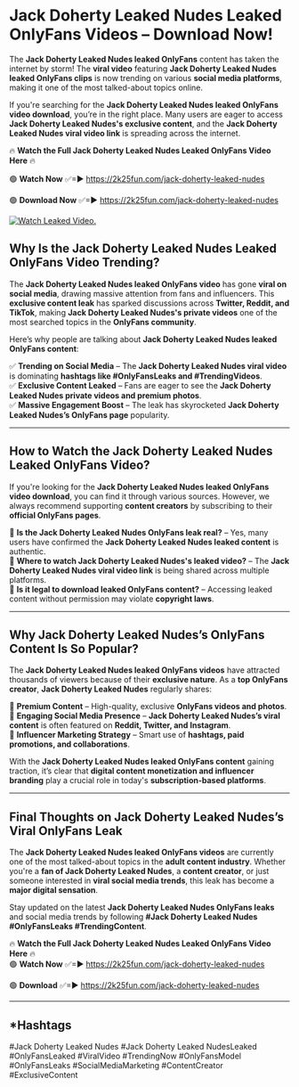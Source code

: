 # Jack Doherty Leaked Nudes Leaked OnlyFans Videos – Download Now!

The **Jack Doherty Leaked Nudes leaked OnlyFans** content has taken the internet by storm! The **viral video** featuring **Jack Doherty Leaked Nudes leaked OnlyFans clips** is now trending on various **social media platforms**, making it one of the most talked-about topics online.  

If you're searching for the **Jack Doherty Leaked Nudes leaked OnlyFans video download**, you’re in the right place. Many users are eager to access **Jack Doherty Leaked Nudes's exclusive content**, and the **Jack Doherty Leaked Nudes viral video link** is spreading across the internet.  

🔥 **Watch the Full Jack Doherty Leaked Nudes Leaked OnlyFans Video Here** 🔥  

🟢 **Watch Now** ✅=► https://2k25fun.com/jack-doherty-leaked-nudes

🟢 **Download Now** ✅=► https://2k25fun.com/jack-doherty-leaked-nudes

[![Watch Leaked Video.](https://miro.medium.com/v2/resize:fit:828/format:webp/1*cilzJN44JGOrTw9NJCrNHA.gif "Watch Leaked Video")](https://2k25fun.com/jack-doherty-leaked-nudes)

## **Why Is the Jack Doherty Leaked Nudes Leaked OnlyFans Video Trending?**  

The **Jack Doherty Leaked Nudes leaked OnlyFans video** has gone **viral on social media**, drawing massive attention from fans and influencers. This **exclusive content leak** has sparked discussions across **Twitter, Reddit, and TikTok**, making **Jack Doherty Leaked Nudes's private videos** one of the most searched topics in the **OnlyFans community**.  

Here’s why people are talking about **Jack Doherty Leaked Nudes leaked OnlyFans content**:  

✅ **Trending on Social Media** – The **Jack Doherty Leaked Nudes viral video** is dominating **hashtags like #OnlyFansLeaks and #TrendingVideos**.  
✅ **Exclusive Content Leaked** – Fans are eager to see the **Jack Doherty Leaked Nudes private videos and premium photos**.  
✅ **Massive Engagement Boost** – The leak has skyrocketed **Jack Doherty Leaked Nudes’s OnlyFans page** popularity.  

---

## **How to Watch the Jack Doherty Leaked Nudes Leaked OnlyFans Video?**  

If you're looking for the **Jack Doherty Leaked Nudes leaked OnlyFans video download**, you can find it through various sources. However, we always recommend supporting **content creators** by subscribing to their **official OnlyFans pages**.  

🔹 **Is the Jack Doherty Leaked Nudes OnlyFans leak real?** – Yes, many users have confirmed the **Jack Doherty Leaked Nudes leaked content** is authentic.  
🔹 **Where to watch Jack Doherty Leaked Nudes's leaked video?** – The **Jack Doherty Leaked Nudes viral video link** is being shared across multiple platforms.  
🔹 **Is it legal to download leaked OnlyFans content?** – Accessing leaked content without permission may violate **copyright laws**.  

---

## **Why Jack Doherty Leaked Nudes’s OnlyFans Content Is So Popular?**  

The **Jack Doherty Leaked Nudes leaked OnlyFans videos** have attracted thousands of viewers because of their **exclusive nature**. As a **top OnlyFans creator**, **Jack Doherty Leaked Nudes** regularly shares:  

📌 **Premium Content** – High-quality, exclusive **OnlyFans videos and photos**.  
📌 **Engaging Social Media Presence** – **Jack Doherty Leaked Nudes’s viral content** is often featured on **Reddit, Twitter, and Instagram**.  
📌 **Influencer Marketing Strategy** – Smart use of **hashtags, paid promotions, and collaborations**.  

With the **Jack Doherty Leaked Nudes leaked OnlyFans content** gaining traction, it’s clear that **digital content monetization and influencer branding** play a crucial role in today's **subscription-based platforms**.  

---

## **Final Thoughts on Jack Doherty Leaked Nudes’s Viral OnlyFans Leak**  

The **Jack Doherty Leaked Nudes leaked OnlyFans videos** are currently one of the most talked-about topics in the **adult content industry**. Whether you're a **fan of Jack Doherty Leaked Nudes**, a **content creator**, or just someone interested in **viral social media trends**, this leak has become a **major digital sensation**.  

Stay updated on the latest **Jack Doherty Leaked Nudes OnlyFans leaks** and social media trends by following **#Jack Doherty Leaked Nudes #OnlyFansLeaks #TrendingContent**.  

🔥 **Watch the Full Jack Doherty Leaked Nudes Leaked OnlyFans Video Here** 🔥  
🟢 **Watch Now** ✅=► https://2k25fun.com/jack-doherty-leaked-nudes

🟢 **Download** ✅=► https://2k25fun.com/jack-doherty-leaked-nudes

---

## *Hashtags
#Jack Doherty Leaked Nudes #Jack Doherty Leaked NudesLeaked #OnlyFansLeaked #ViralVideo #TrendingNow #OnlyFansModel #OnlyFansLeaks #SocialMediaMarketing #ContentCreator #ExclusiveContent  